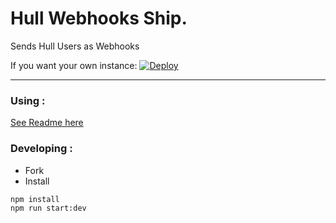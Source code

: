 # Hull Webhooks Ship.
Sends Hull Users as Webhooks

If you want your own instance: [![Deploy](https://www.herokucdn.com/deploy/button.png)](https://heroku.com/deploy?template=https://github.com/hull-ships/hull-webhooks)

---

### Using :

[See Readme here](https://dashboard.hullapp.io/readme?url=https://hull-webhooks.herokuapp.com)

### Developing :

- Fork
- Install

```sh
npm install
npm run start:dev
```
